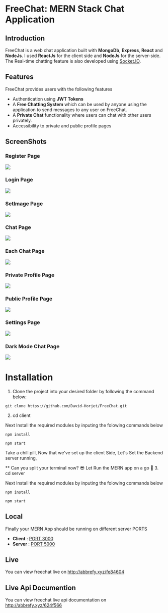 # FreeChat: MERN Stack Chat Application
## Introduction

FreeChat is a web chat application built with **MongoDb**, **Express**, **React** and **NodeJs**. I used **ReactJs** for the client side and **NodeJs** for the server-side. The Real-time chatting feature is also developed using [Socket.IO](https://socket.io/).

## Features

FreeChat provides users with the following features
<br/>
* Authentication using **JWT Tokens**
* A **Free Chatting System** which can be used by anyone using the application to send messages to any user on FreeChat.
* A **Private Chat** functionality where users can chat with other users privately.
* Accessibility to private and public profile pages

## ScreenShots

### Register Page

![](client/src/assets/images/Screenshot%20(53).png)
### Login Page

![](client/src/assets/images/Screenshot%20(54).png)
### SetImage Page

![](client/src/assets/images/Screenshot%20(55).png)
### Chat Page

![](client/src/assets/images/Screenshot%20(56).png)
### Each Chat Page

![](client/src/assets/images/Screenshot%20(57).png)
### Private Profile Page

![](client/src/assets/images/Screenshot%20(58).png)
### Public Profile Page

![](client/src/assets/images/Screenshot%20(59).png)
### Settings Page

![](client/src/assets/images/Screenshot%20(60).png)

### Dark Mode Chat Page

![](client/src/assets/images/Screenshot%20(61).png)



# Installation

1. Clone the project into your desired folder by following the command below:

```
git clone https://github.com/David-Horjet/FreeChat.git
```
2. cd client

Next Install the required modules by inputing the folowing commands below

```
npm install
```
```
npm start
```

Take a chill pill, Now that we've set up the client Side, Let's Set the Backend server running,

** Can you split your terminal now? 😎 Let Run the MERN app on a go 🚀
3. cd server

Next Install the required modules by inputing the folowing commands below

```
npm install
```
```
npm start
```

## Local

Finally your MERN App should be running on different server PORTS

* **Client** : [PORT 3000](http://localhost:3000)
* **Server** : [PORT 5000](http://localhost:5000)

## Live

You can view freechat live on http://abbrefy.xyz/fe84604

## Live Api Documention

You can view freechat live api documentation on http://abbrefy.xyz/624f566

